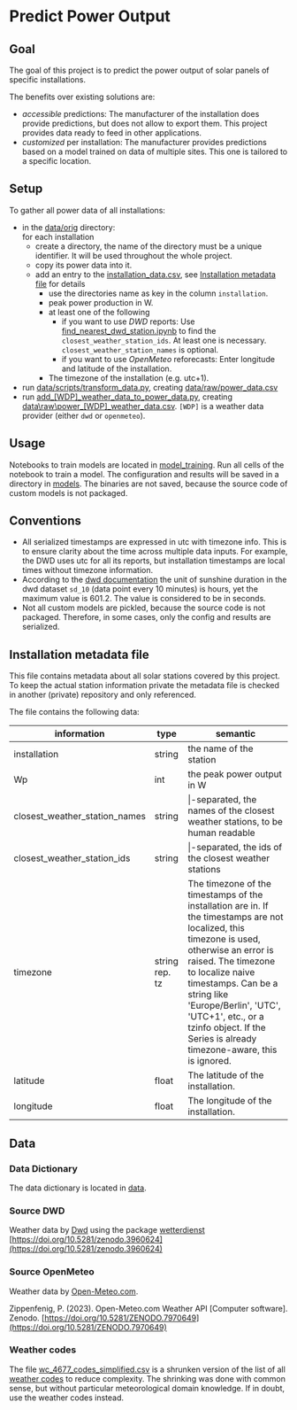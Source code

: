# Predict Power Output

## Goal

The goal of this project is to predict the power output of solar panels of specific installations.

The benefits over existing solutions are:

* _accessible_ predictions: The manufacturer of the installation does provide predictions, but does not allow to export them. This project provides data ready to feed in other applications.
* _customized_ per installation: The manufacturer provides predictions based on a model trained on data of multiple sites. This one is tailored to a specific location.

## Setup

To gather all power data of all installations:

* in the [data/orig](data/orig/) directory:  
  for each installation
  * create a directory, the name of the directory must be a unique identifier. It will be used throughout the whole project.
  * copy its power data into it.
  * add an entry to the [installation_data.csv](data/orig/installation_data.csv),
    see [Installation metadata file](#installation-metadata-file) for details
    * use the directories name as key in the column `installation`.
    * peak power production in W.
    * at least one of the following
      * if you want to use _DWD_ reports: Use [find_nearest_dwd_station.ipynb](data/scripts/find_nearest_dwd_station.ipynb) to find the  `closest_weather_station_ids`. At least one is necessary. `closest_weather_station_names` is optional.
      * if you want to use _OpenMeteo_ reforecasts: Enter longitude and latitude of the installation.
    * The timezone of the installation (e.g. utc+1).
* run [data/scripts/transform_data.py](data/scripts/transform_data.py), creating [data/raw/power_data.csv](data/raw/power_data.csv)
* run [add_[WDP]_weather_data_to_power_data.py](data/scripts/add_openmeteo_weather_data_to_power_data.py), creating [data\raw\power_[WDP]_weather_data.csv](data/raw/power_openmeteo_weather_data.csv). `[WDP]` is a weather data provider (either `dwd` or `openmeteo`).

## Usage

Notebooks to train models are located in [model_training](model_training). Run all cells of the notebook to train a model. The configuration and results will be saved in a directory in [models](models). The binaries are not saved, because the source code of custom models is not packaged.

## Conventions

* All serialized timestamps are expressed in utc with timezone info. This is to ensure clarity about the time across multiple data inputs. For example, the DWD uses utc for all its reports, but installation timestamps are local times without timezone information.
* According to the [dwd documentation](https://wetterdienst.readthedocs.io/en/latest/data/parameters.html#list-of-parameters) the unit of sunshine duration in the dwd dataset `sd_10` (data point every 10 minutes) is hours, yet the maximum value is 601.2. The value is considered to be in seconds.
* Not all custom models are pickled, because the source code is not packaged. Therefore, in some cases, only the config and results are serialized.

## Installation metadata file

This file contains metadata about all solar stations covered by this project. To keep the actual station information private the metadata file is checked in another (private) repository and only referenced.

The file contains the following data:

| information                   | type           | semantic |
| ----------------------------- | -------------- | -------- |
| installation                  | string         | the name of the station |
| Wp                            | int            | the peak power output in W |
| closest_weather_station_names | string         | \|-separated, the names of the closest weather stations, to be human readable |
| closest_weather_station_ids   | string         | \|-separated, the ids of the closest weather stations |
| timezone                      | string rep. tz | The timezone of the timestamps of the installation are in. If the timestamps are not localized, this timezone is used, otherwise an error is raised. The timezone to localize naive timestamps. Can be a string like 'Europe/Berlin', 'UTC', 'UTC+1', etc., or a tzinfo object. If the Series is already timezone-aware, this is ignored. |
| latitude                      | float          | The latitude of the installation. |
| longitude                     | float          | The longitude of the installation. |

## Data

### Data Dictionary

The data dictionary is located in [data](data/data_dictionary.ipynb).

### Source DWD

Weather data by [Dwd](https://www.dwd.de) using the package [wetterdienst](https://github.com/earthobservations/wetterdienst/tree/v0.112.0) [https://doi.org/10.5281/zenodo.3960624](https://doi.org/10.5281/zenodo.3960624)

### Source OpenMeteo

Weather data by [Open-Meteo.com](https://open-meteo.com/).

Zippenfenig, P. (2023). Open-Meteo.com Weather API [Computer software]. Zenodo. [https://doi.org/10.5281/ZENODO.7970649](https://doi.org/10.5281/ZENODO.7970649)

### Weather codes

The file [wc_4677_codes_simplified.csv](data/orig/wc_4677_codes_simplified.csv) is a shrunken version of the list of all [weather codes](https://www.nodc.noaa.gov/archive/arc0021/0002199/1.1/data/0-data/HTML/WMO-CODE/WMO4677.HTM) to reduce complexity. The shrinking was done with common sense, but without particular meteorological domain knowledge. If in doubt, use the weather codes instead.
